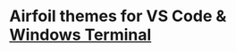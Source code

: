 # Airfoil themes for VS Code & [Windows Terminal](https://github.com/mthierman/Airfoil/tree/main/terminal)

